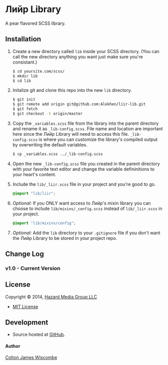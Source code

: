 Лийр Library
============
A pear flavored SCSS library.


Installation
------------
1. Create a new directory called `lib` inside your SCSS directory.  (You can call the new directory anything you want just make sure you're consistant.)

	```bash
	$ cd yoursite.com/scss/
	$ mkdir lib
	$ cd lib
	```

2. Initalize git and clone this repo into the new `lib` directory.

	```bash
	$ git init
	$ git remote add origin git@github.com:Alekhen/liir-lib.git
	$ git fetch
	$ git checkout -t origin/master
	```

3. Copy the `_variables.scss` file from the library into the parent directory and rename it as `_lib-config.scss`.  File name and location are important here since the Лийр Library will need to access this file.  `_lib-config.scss` is where you can customize the library's compiled output by overwriting the default variables.

	```bash
	$ cp _variables.scss ../_lib-config.scss
	```

4. Open the new `_lib-config.scss` file you created in the parent directory with your favorite text editor and change the variable defininitions to your heart's content.

5. Include the `lib/_liir.scss` file in your project and you're good to go.

	```scss
	@import "lib/liir";
	```

6. _Optional:_ If you ONLY want access to Лийр's mixin library you can choose to include `lib/mixins/_config.scss` instead of `lib/_liir.scss` in your project.

	```scss
	@import "lib/mixins/config";
	```

7. _Optional:_ Add the `lib` directory to your `.gitignore` file if you don't want the Лийр Library to be stored in your project repo.


Change Log
----------
### v1.0 - Current Version


License
-------
Copyright © 2014, [Hazard Media Group LLC](http://hazardmediagroup.com)

* [MIT License](https://github.com/Alekhen/intoor/blob/master/LICENSE)


Development
-----------
* Source hosted at [GitHub](https://github.com/Alekhen/liir-lib).

#### Author
[Colton James Wiscombe](http://coltonjameswiscombe.com)